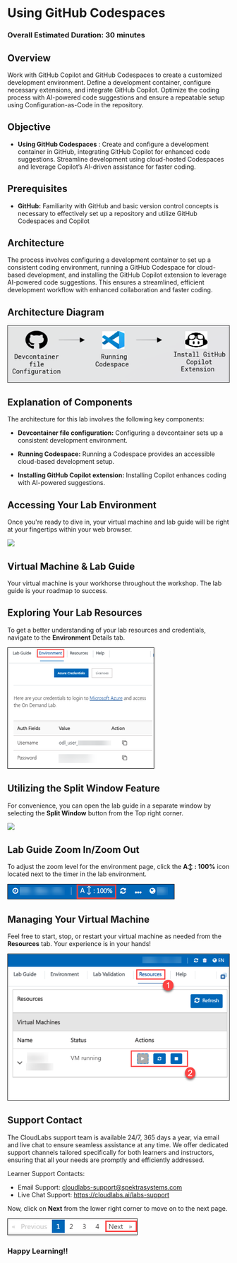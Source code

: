 
# Using GitHub Codespaces

### Overall Estimated Duration: 30 minutes

## Overview
 
Work with GitHub Copilot and GitHub Codespaces to create a customized development environment. Define a development container, configure necessary extensions, and integrate GitHub Copilot. Optimize the coding process with AI-powered code suggestions and ensure a repeatable setup using Configuration-as-Code in the repository.

## Objective 

- **Using GitHub Codespaces** : Create and configure a development container in GitHub, integrating GitHub Copilot for enhanced code suggestions. Streamline development using cloud-hosted Codespaces and leverage Copilot’s AI-driven assistance for faster coding.

## Prerequisites

- **GitHub:** Familiarity with GitHub and basic version control concepts is necessary to effectively set up a repository and utilize GitHub Codespaces and Copilot

## Architecture

The process involves configuring a development container to set up a consistent coding environment, running a GitHub Codespace for cloud-based development, and installing the GitHub Copilot extension to leverage AI-powered code suggestions. This ensures a streamlined, efficient development workflow with enhanced collaboration and faster coding.

## Architecture Diagram

 ![](../../media/lab2.png)

## Explanation of Components

The architecture for this lab involves the following key components:

 - **Devcontainer file configuration:** Configuring a devcontainer sets up a consistent development environment.

 - **Running Codespace:** Running a Codespace provides an accessible cloud-based development setup.

 - **Installing GitHub Copilot extension:** Installing Copilot enhances coding with AI-powered suggestions.

## **Accessing Your Lab Environment**
 
Once you're ready to dive in, your virtual machine and lab guide will be right at your fingertips within your web browser.
 
 ![](../../media/getstart324.png)

## **Virtual Machine & Lab Guide**
 
Your virtual machine is your workhorse throughout the workshop. The lab guide is your roadmap to success.
 
## **Exploring Your Lab Resources**
 
To get a better understanding of your lab resources and credentials, navigate to the **Environment** Details tab.
 
   ![](../../media/gc1.png)
 
## **Utilizing the Split Window Feature**
 
For convenience, you can open the lab guide in a separate window by selecting the **Split Window** button from the Top right corner.

 ![](../../media/higher.png)

## Lab Guide Zoom In/Zoom Out
 
To adjust the zoom level for the environment page, click the **A↕ : 100%** icon located next to the timer in the lab environment.

![](../../media/zoom.png)  

## Managing Your Virtual Machine

Feel free to start, stop, or restart your virtual machine as needed from the **Resources** tab. Your experience is in your hands!

![](../../media/resourses.png)

## Support Contact
 
The CloudLabs support team is available 24/7, 365 days a year, via email and live chat to ensure seamless assistance at any time. We offer dedicated support channels tailored specifically for both learners and instructors, ensuring that all your needs are promptly and efficiently addressed.

Learner Support Contacts:
- Email Support: cloudlabs-support@spektrasystems.com
- Live Chat Support: https://cloudlabs.ai/labs-support

Now, click on **Next** from the lower right corner to move on to the next page.

  ![](../../media/page.png)

### Happy Learning!!

